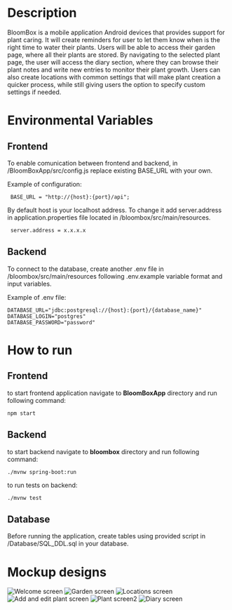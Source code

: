 # Description
BloomBox is a mobile application Android devices that provides support for
plant caring. It will create reminders for user to let them know when is the right time to water
their plants. Users will be able to access their garden page, where all their plants are stored.
By navigating to the selected plant page, the user will access the diary section, where they
can browse their plant notes and write new entries to monitor their plant growth. Users can
also create locations with common settings that will make plant creation a quicker process,
while still giving users the option to specify custom settings if needed.

# Environmental Variables
## Frontend
To enable comunication between frontend and backend, in /BloomBoxApp/src/config.js replace existing BASE_URL with your own.

Example of configuration:
```
 BASE_URL = "http://{host}:{port}/api";
```

By default host is your localhost address. To change it add server.address in application.properties file located in /bloombox/src/main/resources.
```
 server.address = x.x.x.x
```

## Backend
To connect to the database, create another .env file in /bloombox/src/main/resources following .env.example variable format and input variables.

Example of .env file:
```
DATABASE_URL="jdbc:postgresql://{host}:{port}/{database_name}"
DATABASE_LOGIN="postgres"
DATABASE_PASSWORD="password"
```

# How to run
## Frontend
to start frontend application navigate to **BloomBoxApp** directory and run following command:
```
npm start
```

## Backend
to start backend navigate to **bloombox** directory and run following command:
```
./mvnw spring-boot:run
```
to run tests on backend:
```
./mvnw test
```
## Database
Before running the application, create tables using provided script in /Database/SQL_DDL.sql in your database.


# Mockup designs
![Welcome screen](https://github.com/do-ko/BloomBoxApplication/assets/93573650/205698f3-2322-45de-a96b-5a2f5a480af5)
![Garden screen](https://github.com/do-ko/BloomBoxApplication/assets/93573650/c40c11ac-9cb7-4cfd-b256-6d4162a5b99f)
![Locations screen](https://github.com/do-ko/BloomBoxApplication/assets/93573650/4711aa57-0caa-405d-9dc6-fbb589b44897)
![Add and edit plant screen](https://github.com/do-ko/BloomBoxApplication/assets/93573650/40f22e70-9d2f-4999-90a2-6e85a05a632a)
![Plant screen2](https://github.com/do-ko/BloomBoxApplication/assets/93573650/fd3cd733-2e74-49c9-8d52-b9149b71f486)
![Diary screen](https://github.com/do-ko/BloomBoxApplication/assets/93573650/000452a2-556d-46a1-8641-f236276dbd06)
